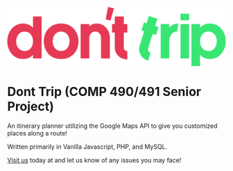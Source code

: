 <img src = "icons/dont_Trip.png"> </img>
# Dont Trip (COMP 490/491 Senior Project)
An itinerary planner utilizing the Google Maps API to give you customized places along a route!


Written primarily in Vanilla Javascript, PHP, and MySQL.  

<p><a href="https://donttrip.technologists.cloud/donttrip/"> Visit us</a> today at and let us know of any issues you may face!<p>


  
